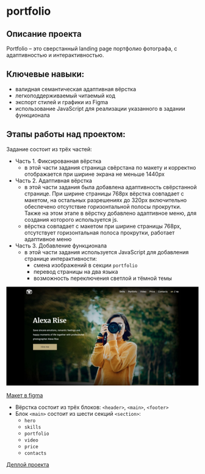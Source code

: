 # portfolio

## Описание проекта
Portfolio – это сверстанный landing page портфолио фотографа, с адаптивностью и интерактивностью.

## Ключевые навыки:
- валидная семантическая адаптивная вёрстка
- легкоподдерживаемый читаемый код
- экспорт стилей и графики из Figma
- использование JavaScript для реализации указанного в задании функционала

## Этапы работы над проектом:
Задание состоит из трёх частей:
- Часть 1. Фиксированная вёрстка 
  - в этой части задания страница свёрстана по макету и корректно отображается при ширине экрана не меньше 1440рх
- Часть 2. Адаптивная вёрстка
  - в этой части задания была добавлена адаптивность свёрстанной странице. При ширине страницы 768рх вёрстка совпадает с макетом, на остальных разрешениях до 320рх включительно обеспечено отсутствие горизонтальной полосы прокрутки.  
  Также на этом этапе в вёрстку добавлено адаптивное меню, для создания которого используется js.
  - вёрстка совпадает с макетом при ширине страницы 768рх, отсутствует горизонтальная полоса прокрутки, работает адаптивное меню
- Часть 3. Добавление функционала
  - в этой части задания используется JavaScript для добавления странице интерактивности: 
     - смена изображений в секции `portfolio`
     - перевод страницы на два языка
     - возможность переключения светлой и тёмной темы

<kbd>![screenshot](images/demo-desktop.jpg)</kbd>

[Макет в figma](https://www.figma.com/file/1A1SJ7FYyMUiBqhU3WUiBI/Portfolio)  

- Вёрстка состоит из трёх блоков: `<header>`, `<main>`, `<footer>`
- Блок `<main>` состоит из шести секций `<section>`:
  - `hero`
  - `skills`
  - `portfolio`
  - `video`
  - `price`
  - `contacts`
  
[Деплой проекта](https://zixail28.github.io/portfolio/)  
